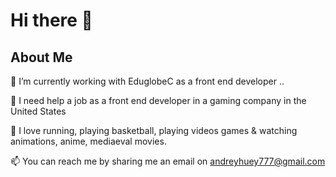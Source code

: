 # Hi there 👋

## About Me

🔭 I’m currently working with EduglobeC as a front end developer ..

🤔 I need help a job as a front end developer in a gaming company in the United States

💬 I love running, playing basketball, playing videos games & watching animations, anime, mediaeval movies.

📫 You can reach me by sharing me an email on andreyhuey777@gmail.com





<!--
**Andreyhuey/Andreyhuey** is a ✨ _special_ ✨ repository because its `README.md` (this file) appears on your GitHub profile.

Here are some ideas to get you started:

-  ...
-  ...
- 👯 I’m looking to collaborate on ...
- 🤔 I’m looking for help with ...
- 💬 Ask me about ...
- 📫 How to reach me: ...
- 😄 Pronouns: ...
- ⚡ Fun fact: ...
-->
